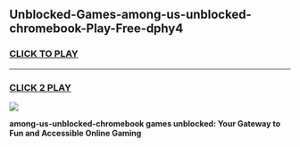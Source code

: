 
## Unblocked-Games-among-us-unblocked-chromebook-Play-Free-dphy4
<h3>
<a href="https://premium76.site?title=among-us-unblocked-chromebook&ref=21A">CLICK TO PLAY</a></h3>
<hr>

<h3>
<a href="https://premium76.site?title=among-us-unblocked-chromebook&ref=21A">CLICK 2 PLAY</a>
  
</h3>

<a href="https://premium76.site?title=among-us-unblocked-chromebook&ref=21A"><img src="https://clearcache.store/games.png"></a>


**among-us-unblocked-chromebook games unblocked: Your Gateway to Fun and Accessible Online Gaming**
